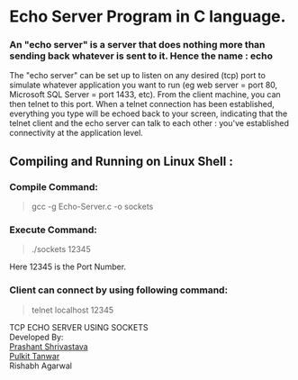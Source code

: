 # Echo Server Program in C language.

### An "echo server" is a server that does nothing more than sending back whatever is sent to it. Hence the name : echo 

The "echo server" can be set up to listen on any desired (tcp) port to simulate whatever application you want to run (eg web server = port 80, Microsoft SQL Server = port 1433, etc). From the client machine, you can then telnet to this port. When a telnet connection has been established, everything you type will be echoed back to your screen, indicating that the telnet client and the echo server can talk to each other : you've established connectivity at the application level.


## Compiling and Running on Linux Shell :

### Compile Command:
> gcc -g Echo-Server.c -o sockets


### Execute Command:
> ./sockets 12345

Here 12345 is the Port Number.

### Client can connect by using following command:
> telnet localhost 12345 


TCP ECHO SERVER USING SOCKETS<br/>
Developed By:<br/>
[Prashant Shrivastava](http://www.linkedin.com/in/prashantdce19) <br/>
[Pulkit Tanwar](http://www.pulkitme.com)<br/>
Rishabh Agarwal<br/>
